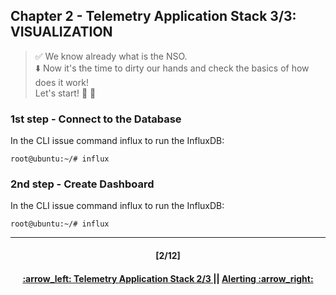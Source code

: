 ## Chapter 2 - Telemetry Application Stack 3/3: VISUALIZATION

> :white_check_mark: We know already what is the NSO.  
> :arrow_down: Now it's the time to dirty our hands and check the basics of how does it work! <br>
> Let's start! :clap: :muscle: 

### 1st step - Connect to the Database
In the CLI issue command influx to run the InfluxDB:
```
root@ubuntu:~/# influx
```

### 2nd step - Create Dashboard
In the CLI issue command influx to run the InfluxDB:
```
root@ubuntu:~/# influx
```

---
<h4 align="center">[2/12]</h4>
<h4 align="center"> <a href="/readme/3.md"> :arrow_left: Telemetry Application Stack 2/3 </a> || <a href="/readme/5.md"> Alerting :arrow_right: </a> </h4>
